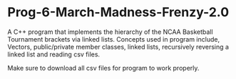 # Prog-6-March-Madness-Frenzy-2.0
A C++ program that implements the hierarchy of the NCAA Basketball
Tournament brackets via linked lists. Concepts used in program include,
Vectors, public/private member classes, linked lists, recursively reversing
a linked list and reading csv files.

Make sure to download all csv files for program to work properly.
